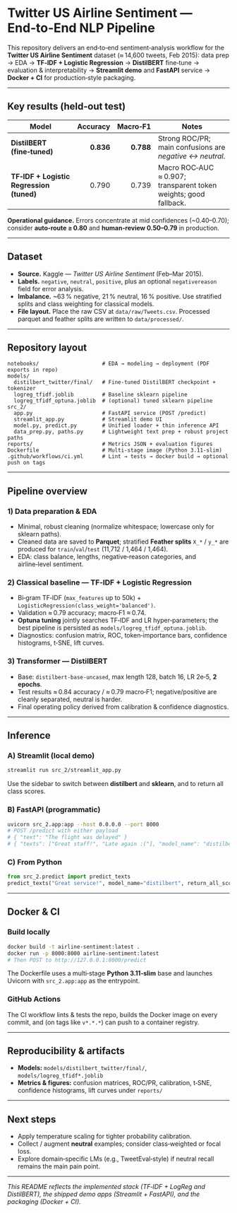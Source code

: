# Twitter US Airline Sentiment — End‑to‑End NLP Pipeline

This repository delivers an end‑to‑end sentiment‑analysis workflow for the **Twitter US Airline Sentiment** dataset (≈ 14,600 tweets, Feb 2015): data prep → EDA → **TF‑IDF + Logistic Regression** → **DistilBERT** fine‑tune → evaluation & interpretability → **Streamlit demo** and **FastAPI** service → **Docker + CI** for production‑style packaging.

---

## Key results (held‑out test)

| Model | Accuracy | Macro‑F1 | Notes |
|---|---:|---:|---|
| **DistilBERT (fine‑tuned)** | **0.836** | **0.788** | Strong ROC/PR; main confusions are *negative ↔ neutral*. |
| **TF‑IDF + Logistic Regression (tuned)** | 0.790 | 0.739 | Macro ROC‑AUC ≈ 0.907; transparent token weights; good fallback. |

**Operational guidance.** Errors concentrate at mid confidences (~0.40–0.70); consider **auto‑route ≥ 0.80** and **human‑review 0.50–0.79** in production.

---

## Dataset

- **Source.** Kaggle — *Twitter US Airline Sentiment* (Feb–Mar 2015).
- **Labels.** `negative`, `neutral`, `positive`, plus an optional `negativereason` field for error analysis.
- **Imbalance.** ~63 % negative, 21 % neutral, 16 % positive. Use stratified splits and class weighting for classical models.
- **File layout.** Place the raw CSV at `data/raw/Tweets.csv`. Processed parquet and feather splits are written to `data/processed/`.

---

## Repository layout

```
notebooks/                    # EDA → modeling → deployment (PDF exports in repo)
models/
  distilbert_twitter/final/   # Fine‑tuned DistilBERT checkpoint + tokenizer
  logreg_tfidf.joblib         # Baseline sklearn pipeline
  logreg_tfidf_optuna.joblib  # (optional) tuned sklearn pipeline
src_2/
  app.py                      # FastAPI service (POST /predict)
  streamlit_app.py            # Streamlit demo UI
  model.py, predict.py        # Unified loader + thin inference API
  data_prep.py, paths.py      # Lightweight text prep + robust project paths
reports/                      # Metrics JSON + evaluation figures
Dockerfile                    # Multi‑stage image (Python 3.11‑slim)
.github/workflows/ci.yml      # Lint → tests → docker build → optional push on tags
```

---

## Pipeline overview

### 1) Data preparation & EDA
- Minimal, robust cleaning (normalize whitespace; lowercase only for sklearn paths).  
- Cleaned data are saved to **Parquet**; stratified **Feather splits** `X_*` / `y_*` are produced for `train`/`val`/`test` (11,712 / 1,464 / 1,464).  
- EDA: class balance, lengths, negative‑reason categories, and airline‑level sentiment.

### 2) Classical baseline — TF‑IDF + Logistic Regression
- Bi‑gram TF‑IDF (`max_features` up to 50k) + `LogisticRegression(class_weight='balanced')`.  
- Validation ≈ 0.79 accuracy; macro‑F1 ≈ 0.74.  
- **Optuna tuning** jointly searches TF‑IDF and LR hyper‑parameters; the best pipeline is persisted as `models/logreg_tfidf_optuna.joblib`.  
- Diagnostics: confusion matrix, ROC, token‑importance bars, confidence histograms, t‑SNE, lift curves.

### 3) Transformer — DistilBERT
- Base: `distilbert-base-uncased`, max length 128, batch 16, LR 2e‑5, **2 epochs**.  
- Test results ≈ 0.84 accuracy / ≈ 0.79 macro‑F1; negative/positive are cleanly separated, neutral is harder.  
- Final operating policy derived from calibration & confidence diagnostics.

---

## Inference

### A) Streamlit (local demo)
```bash
streamlit run src_2/streamlit_app.py
```
Use the sidebar to switch between **distilbert** and **sklearn**, and to return all class scores.

### B) FastAPI (programmatic)
```bash
uvicorn src_2.app:app --host 0.0.0.0 --port 8000
# POST /predict with either payload
# { "text": "The flight was delayed" }
# { "texts": ["Great staff!", "Late again :("], "model_name": "distilbert", "return_all_scores": true }
```

### C) From Python
```python
from src_2.predict import predict_texts
predict_texts("Great service!", model_name="distilbert", return_all_scores=True)
```

---

## Docker & CI

### Build locally
```bash
docker build -t airline-sentiment:latest .
docker run -p 8000:8000 airline-sentiment:latest
# Then POST to http://127.0.0.1:8000/predict
```

The Dockerfile uses a multi‑stage **Python 3.11‑slim** base and launches Uvicorn with `src_2.app:app` as the entrypoint.

### GitHub Actions
The CI workflow lints & tests the repo, builds the Docker image on every commit, and (on tags like `v*.*.*`) can push to a container registry.

---

## Reproducibility & artifacts

- **Models:** `models/distilbert_twitter/final/`, `models/logreg_tfidf*.joblib`  
- **Metrics & figures:** confusion matrices, ROC/PR, calibration, t‑SNE, confidence histograms, lift curves under `reports/`

---

## Next steps

- Apply temperature scaling for tighter probability calibration.  
- Collect / augment **neutral** examples; consider class‑weighted or focal loss.  
- Explore domain‑specific LMs (e.g., TweetEval‑style) if neutral recall remains the main pain point.

---

*This README reflects the implemented stack (TF‑IDF + LogReg and DistilBERT), the shipped demo apps (Streamlit + FastAPI), and the packaging (Docker + CI).*

